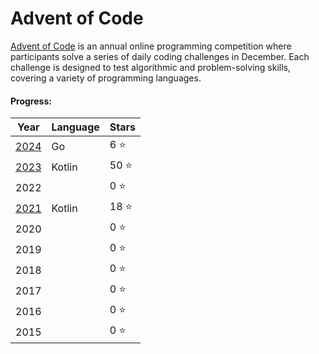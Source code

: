 # Advent of Code

[Advent of Code](https://adventofcode.com/) is an annual online programming competition where participants
solve a series of daily coding challenges in December. Each challenge is designed to test algorithmic and
problem-solving skills, covering a variety of programming languages.

#### Progress:

| Year                                                                                          | Language | Stars |
| --------------------------------------------------------------------------------------------- | :------- | ----- |
| [2024](https://github.com/adrisalas/advent-of-code/tree/main/golang/2024)                     | Go       | 6 ⭐  |
| [2023](https://github.com/adrisalas/advent-of-code/tree/main/kotlin/src/main/kotlin/year2023) | Kotlin   | 50 ⭐ |
| 2022                                                                                          |          | 0 ⭐  |
| [2021](https://github.com/adrisalas/advent-of-code/tree/main/kotlin/src/main/kotlin/year2021) | Kotlin   | 18 ⭐ |
| 2020                                                                                          |          | 0 ⭐  |
| 2019                                                                                          |          | 0 ⭐  |
| 2018                                                                                          |          | 0 ⭐  |
| 2017                                                                                          |          | 0 ⭐  |
| 2016                                                                                          |          | 0 ⭐  |
| 2015                                                                                          |          | 0 ⭐  |
